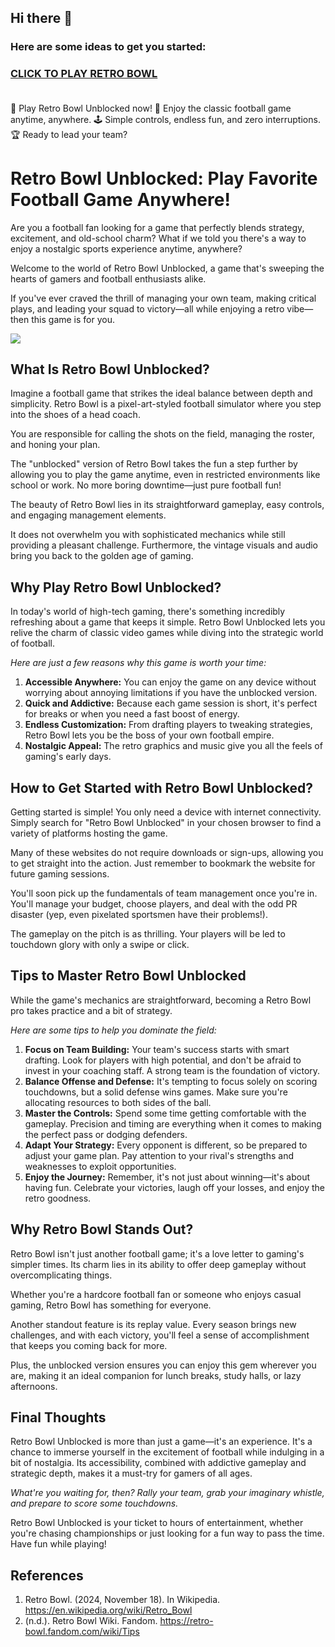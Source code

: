 ## Hi there 👋

<h3>Here are some ideas to get you started:</h3>

<h3><a href="https://gamescentral.net/">CLICK TO PLAY RETRO BOWL</a> </BR> </BR></h3>

🎉 Play Retro Bowl Unblocked now! 🏈 Enjoy the classic football game anytime, anywhere. 🕹️ Simple controls, endless fun, and zero interruptions. 🏆 Ready to lead your team?

# Retro Bowl Unblocked: Play Favorite Football Game Anywhere!

Are you a football fan looking for a game that perfectly blends strategy, excitement, and old-school charm? What if we told you there's a way to enjoy a nostalgic sports experience anytime, anywhere?

Welcome to the world of Retro Bowl Unblocked, a game that's sweeping the hearts of gamers and football enthusiasts alike.

If you've ever craved the thrill of managing your own team, making critical plays, and leading your squad to victory—all while enjoying a retro vibe—then this game is for you.

<a href="https://gamescentral.net/"><img src="https://i.ibb.co/ZX99dDz/retro-bowl-unblocked.jpg"></a>

## What Is Retro Bowl Unblocked?

Imagine a football game that strikes the ideal balance between depth and simplicity. Retro Bowl is a pixel-art-styled football simulator where you step into the shoes of a head coach.

You are responsible for calling the shots on the field, managing the roster, and honing your plan.

The "unblocked" version of Retro Bowl takes the fun a step further by allowing you to play the game anytime, even in restricted environments like school or work. No more boring downtime—just pure football fun!

The beauty of Retro Bowl lies in its straightforward gameplay, easy controls, and engaging management elements.

It does not overwhelm you with sophisticated mechanics while still providing a pleasant challenge. Furthermore, the vintage visuals and audio bring you back to the golden age of gaming.

## Why Play Retro Bowl Unblocked?

In today's world of high-tech gaming, there's something incredibly refreshing about a game that keeps it simple. Retro Bowl Unblocked lets you relive the charm of classic video games while diving into the strategic world of football.

*Here are just a few reasons why this game is worth your time:*

1. **Accessible Anywhere:** You can enjoy the game on any device without worrying about annoying limitations if you have the unblocked version.
2. **Quick and Addictive:** Because each game session is short, it's perfect for breaks or when you need a fast boost of energy.
3. **Endless Customization:** From drafting players to tweaking strategies, Retro Bowl lets you be the boss of your own football empire.
4. **Nostalgic Appeal:** The retro graphics and music give you all the feels of gaming's early days.

## How to Get Started with Retro Bowl Unblocked?

Getting started is simple! You only need a device with internet connectivity. Simply search for "Retro Bowl Unblocked" in your chosen browser to find a variety of platforms hosting the game.

Many of these websites do not require downloads or sign-ups, allowing you to get straight into the action. Just remember to bookmark the website for future gaming sessions.

You'll soon pick up the fundamentals of team management once you're in. You'll manage your budget, choose players, and deal with the odd PR disaster (yep, even pixelated sportsmen have their problems!).

The gameplay on the pitch is as thrilling. Your players will be led to touchdown glory with only a swipe or click.

## Tips to Master Retro Bowl Unblocked

While the game's mechanics are straightforward, becoming a Retro Bowl pro takes practice and a bit of strategy.

*Here are some tips to help you dominate the field:*

1. **Focus on Team Building:** Your team's success starts with smart drafting. Look for players with high potential, and don't be afraid to invest in your coaching staff. A strong team is the foundation of victory.
2. **Balance Offense and Defense:** It's tempting to focus solely on scoring touchdowns, but a solid defense wins games. Make sure you're allocating resources to both sides of the ball.
3. **Master the Controls:** Spend some time getting comfortable with the gameplay. Precision and timing are everything when it comes to making the perfect pass or dodging defenders.
4. **Adapt Your Strategy:** Every opponent is different, so be prepared to adjust your game plan. Pay attention to your rival's strengths and weaknesses to exploit opportunities.
5. **Enjoy the Journey:** Remember, it's not just about winning—it's about having fun. Celebrate your victories, laugh off your losses, and enjoy the retro goodness.

## Why Retro Bowl Stands Out?

Retro Bowl isn't just another football game; it's a love letter to gaming's simpler times. Its charm lies in its ability to offer deep gameplay without overcomplicating things.

Whether you're a hardcore football fan or someone who enjoys casual gaming, Retro Bowl has something for everyone.

Another standout feature is its replay value. Every season brings new challenges, and with each victory, you'll feel a sense of accomplishment that keeps you coming back for more.

Plus, the unblocked version ensures you can enjoy this gem wherever you are, making it an ideal companion for lunch breaks, study halls, or lazy afternoons.

## Final Thoughts

Retro Bowl Unblocked is more than just a game—it's an experience. It's a chance to immerse yourself in the excitement of football while indulging in a bit of nostalgia. Its accessibility, combined with addictive gameplay and strategic depth, makes it a must-try for gamers of all ages.

*What're you waiting for, then? Rally your team, grab your imaginary whistle, and prepare to score some touchdowns.*

Retro Bowl Unblocked is your ticket to hours of entertainment, whether you're chasing championships or just looking for a fun way to pass the time. Have fun while playing!

## References
1. Retro Bowl. (2024, November 18). In Wikipedia. https://en.wikipedia.org/wiki/Retro_Bowl
2. (n.d.). Retro Bowl Wiki. Fandom. https://retro-bowl.fandom.com/wiki/Tips
